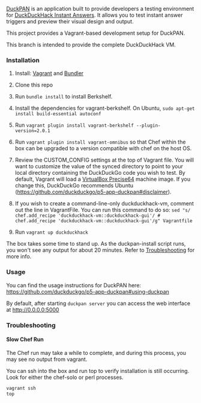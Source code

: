 [DuckPAN](https://github.com/duckduckgo/p5-app-duckpan) is an application built to provide developers a testing environment for [DuckDuckHack Instant Answers](http://duckduckhack.com). It allows you to test instant answer triggers and preview their visual design and output.

This project provides a Vagrant-based development setup for DuckPAN.

This branch is intended to provide the complete DuckDuckHack VM.

### Installation

1. Install: [Vagrant](http://docs.vagrantup.com/v2/installation/index.html) and [Bundler](http://bundler.io/#getting-started)

2. Clone this repo

3. Run `bundle install` to install Berkshelf.  

4. Install the dependencies for vagrant-berkshelf. On Ubuntu, `sudo apt-get install build-essential autoconf`

5. Run `vagrant plugin install vagrant-berkshelf --plugin-version=2.0.1`

6. Run `vagrant plugin install vagrant-omnibus` so that Chef within the box can be upgraded to a version compatible with chef on the host OS.

7. Review the CUSTOM_CONFIG settings at the top of Vagrant file.  You will want to customize the value of the synced directory to point to your local directory containing the DuckDuckGo code you wish to test.  By default, Vagrant will load a [VirtualBox Precise64](http://cloud-images.ubuntu.com/vagrant/precise/current/precise-server-cloudimg-amd64-vagrant-disk1.box) machine image.  If you change this, DuckDuckGo recommends Ubuntu (https://github.com/duckduckgo/p5-app-duckpan#disclaimer).

8. If you wish to create a command-line-only duckduckhack-vm, comment out the line in VagrantFile. You can run this command to do so: `sed "s/ chef.add_recipe 'duckduckhack-vm::duckduckhack-gui'/ # chef.add_recipe 'duckduckhack-vm::duckduckhack-gui'/g" Vagrantfile`

9. Run `vagrant up duckduckhack`

The box takes some time to stand up.  As the duckpan-install script runs, you won't see any output for about 20 minutes. Refer to [Troubleshooting](#Troubleshooting) for more info.

### Usage

You can find the usage instructions for DuckPAN here: https://github.com/duckduckgo/p5-app-duckpan#using-duckpan

By default, after starting `duckpan server` you can access the web interface at http://0.0.0.0:5000

### Troubleshooting

#### Slow Chef Run

The Chef run may take a while to complete, and during this process, you may see no output from vagrant.

You can ssh into the box and run top to verify installation is still occurring. Look for either the chef-solo or perl processes.

```sh
vagrant ssh
top
```
